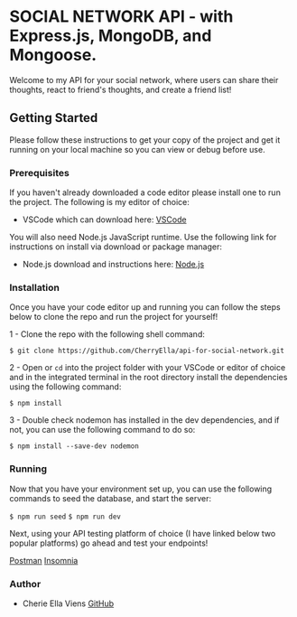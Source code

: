 # SOCIAL NETWORK API - with Express.js, MongoDB, and Mongoose.
Welcome to my API for your social network, where users can share their thoughts, react to friend's thoughts, and create a friend list!
## Getting Started
Please follow these instructions to get your copy of the project and get it running on your local machine so you can view or debug before use.

### Prerequisites
If you haven't already downloaded a code editor please install one to run the project. The following is my editor of choice:

- VSCode which can download here: [VSCode](https://code.visualstudio.com/)

You will also need Node.js JavaScript runtime. Use the following link for instructions on install via download or package manager:

- Node.js download and instructions here: [Node.js](https://nodejs.dev/en/download/package-manager)

### Installation
Once you have your code editor up and running you can follow the steps below to clone the repo and run the project for yourself!

1 - Clone the repo with the following shell command:


`$ git clone https://github.com/CherryElla/api-for-social-network.git`

2 - Open or `cd` into the project folder with your VSCode or editor of choice and in the integrated terminal in the root directory install the dependencies using the following command:

`$ npm install`

3 -  Double check nodemon has installed in the dev dependencies, and if not, you can use the following command to do so:

`$ npm install --save-dev nodemon`

### Running
Now that you have your environment set up, you can use the following commands to seed the database, and start the server:

`$ npm run seed`
`$ npm run dev`

Next, using your API testing platform of choice (I have linked below two popular platforms) go ahead and test your endpoints! 

[Postman](https://www.postman.com/)
[Insomnia](https://insomnia.rest/)

### Author

- Cherie Ella Viens [GitHub](https://github.com/CherryElla)